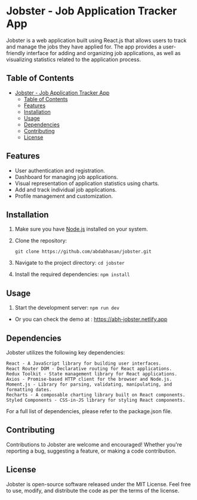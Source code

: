 # Jobster - Job Application Tracker App

Jobster is a web application built using React.js that allows users to track and manage the jobs they have applied for. The app provides a user-friendly interface for adding and organizing job applications, as well as visualizing statistics related to the application process.

## Table of Contents

- [Jobster - Job Application Tracker App](#jobster---job-application-tracker-app)
  - [Table of Contents](#table-of-contents)
  - [Features](#features)
  - [Installation](#installation)
  - [Usage](#usage)
  - [Dependencies](#dependencies)
  - [Contributing](#contributing)
  - [License](#license)

## Features

- User authentication and registration.
- Dashboard for managing job applications.
- Visual representation of application statistics using charts.
- Add and track individual job applications.
- Profile management and customization.

## Installation

1. Make sure you have [Node.js](https://nodejs.org/) installed on your system.

2. Clone the repository:
   ```
   git clone https://github.com/abdabhasan/jobster.git
   ```
3. Navigate to the project directory: `cd jobster`
4. Install the required dependencies: `npm install`

## Usage

1. Start the development server: `npm run dev`

- Or you can check the demo at : https://abh-jobster.netlify.app

## Dependencies

Jobster utilizes the following key dependencies:

    React - A JavaScript library for building user interfaces.
    React Router DOM - Declarative routing for React applications.
    Redux Toolkit - State management library for React applications.
    Axios - Promise-based HTTP client for the browser and Node.js.
    Moment.js - Library for parsing, validating, manipulating, and formatting dates.
    Recharts - A composable charting library built on React components.
    Styled Components - CSS-in-JS library for styling React components.

For a full list of dependencies, please refer to the package.json file.

## Contributing

Contributions to Jobster are welcome and encouraged! Whether you're reporting a bug, suggesting a feature, or making a code contribution.

## License

Jobster is open-source software released under the MIT License. Feel free to use, modify, and distribute the code as per the terms of the license.
